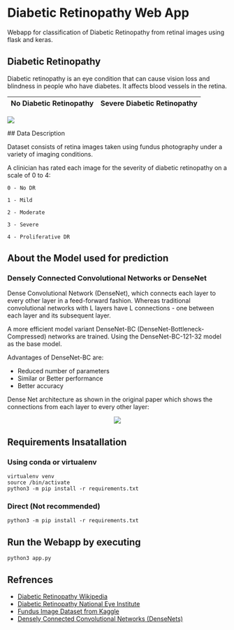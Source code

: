 # Diabetic Retinopathy Web App
Webapp for classification of Diabetic Retinopathy from retinal images using flask and keras.


## Diabetic Retinopathy
Diabetic retinopathy is an eye condition that can cause vision loss and blindness in people who have diabetes. It affects blood vessels in the retina.

No Diabetic Retinopathy    |  Severe Diabetic Retinopathy
:-------------------------:|:-------------------------:

<p>
    <img src="https://www.researchgate.net/publication/363858079/figure/fig5/AS:11431281147393709@1681610800275/Typical-model-architecture-for-Diabetic-Retinopathy-detection.png">
        
</p>
## Data Description

Dataset consists of retina images taken using fundus photography under a variety of imaging conditions.

A clinician has rated each image for the severity of diabetic retinopathy on a scale of 0 to 4:

    0 - No DR

    1 - Mild

    2 - Moderate

    3 - Severe

    4 - Proliferative DR

## About the Model used for prediction
### Densely Connected Convolutional Networks or DenseNet 

Dense Convolutional Network (DenseNet), which connects each layer to every other layer in a feed-forward fashion. Whereas traditional convolutional networks with L layers have L connections - one between each layer and its subsequent layer.

A more efficient model variant DenseNet-BC (DenseNet-Bottleneck-Compressed) networks are trained. Using the DenseNet-BC-121-32 model as the base model.

Advantages of DenseNet-BC are:
 - Reduced number of parameters
 - Similar or Better performance
 - Better accuracy
 
 Dense Net architecture as shown in the original paper which shows the connections from each layer to every other layer:
 
 <p align="center">
  <img src="https://ars.els-cdn.com/content/image/1-s2.0-S2772442524000054-gr6.jpg">
</p>

## Requirements Insatallation
### Using conda or virtualenv
```
virtualenv venv
source /bin/activate
python3 -m pip install -r requirements.txt
```
### Direct (Not recommended)
`python3 -m pip install -r requirements.txt`

## Run the Webapp by executing 
`python3 app.py`

## Refrences
- [Diabetic Retinopathy Wikipedia](https://en.wikipedia.org/wiki/Diabetic_retinopathy)
- [Diabetic Retinopathy National Eye Institute](https://www.nei.nih.gov/learn-about-eye-health/eye-conditions-and-diseases/diabetic-retinopathy)
- [Fundus Image Dataset from Kaggle](https://www.kaggle.com/c/aptos2019-blindness-detection/data)
- [Densely Connected Convolutional Networks (DenseNets)](https://github.com/liuzhuang13/DenseNet)
